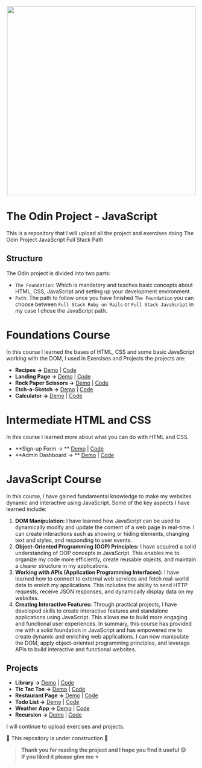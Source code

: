 <div id="header" align="center">
  <img src="https://www.theodinproject.com/assets/og-logo-022832d4cefeec1d5266237be260192f5980f9bcbf1c9ca151b358f0ce1fd2df.png" width="500"/>
</div>

# The Odin Project - JavaScript
This is a repository that I will upload all the project and exercises doing The Odin Project JavaScript Full Stack Path

## Structure
The Odin project is divided into two parts:
- `The Foundation`: Which is mandatory and teaches basic concepts about HTML, CSS, JavaScript and setting up your development environment.
- `Path`: The path to follow once you have finished `The Foundation` you can choose between `Full Stack Ruby on Rails` or `Full Stack JavaScript` in my case I chose the JavaScript path.

# Foundations Course
In this course I learned the bases of HTML, CSS and some basic JavaScript working with the DOM, I used in Exercises and Projects the projects are:
- **Recipes →** [Demo](https://jmcamposdev.github.io/TheOdinProject/0-Foundations/Projects/1-Recipes/) | [Code](/0-Foundations/Projects/1-Recipes)
- **Landing Page →** [Demo](https://jmcamposdev.github.io/TheOdinProject/0-Foundations/Projects/2-Portfolio/#sobremi) | [Code](/0-Foundations/Projects/2-Portfolio)
- **Rock Paper Scissors →** [Demo](https://jmcamposdev.github.io/TheOdinProject/0-Foundations/Projects/3-Rock-Paper-Scissors/) | [Code](/0-Foundations/Projects/3-Rock-Paper-Scissors)
- **Etch-a-Sketch →** [Demo](https://jmcamposdev.github.io/TheOdinProject/0-Foundations/Projects/4-Etch-A-Sketch/) | [Code](/0-Foundations/Projects/4-Etch-A-Sketch)
- **Calculator →** [Demo](https://jmcamposdev.github.io/TheOdinProject/0-Foundations/Projects/5-Calculator/) | [Code](/0-Foundations/Projects/5-Calculator)

# Intermediate HTML and CSS
In this course I learned more about what you can do with HTML and CSS.
- **Sign-up Form → ** [Demo](https://jmcamposdev.github.io/TheOdinProject/1-IntermediateHTML&CSS-Course/Projects/1-Sign-up%20Form/) | [Code](/1-IntermediateHTML%26CSS-Course/Projects/1-Sign-up%20Form)
-  **Admin Dashboard → ** [Demo](https://jmcamposdev.github.io/TheOdinProject/1-IntermediateHTML&CSS-Course/Projects/2-Admin-Dashboard/) | [Code](/1-IntermediateHTML%26CSS-Course/Projects/2-Admin-Dashboard)

# JavaScript Course
In this course, I have gained fundamental knowledge to make my websites dynamic and interactive using JavaScript. Some of the key aspects I have learned include:

1. **DOM Manipulation:** I have learned how JavaScript can be used to dynamically modify and update the content of a web page in real-time. I can create interactions such as showing or hiding elements, changing text and styles, and responding to user events.
2. **Object-Oriented Programming (OOP) Principles:** I have acquired a solid understanding of OOP concepts in JavaScript. This enables me to organize my code more efficiently, create reusable objects, and maintain a clearer structure in my applications.
3. **Working with APIs (Application Programming Interfaces):** I have learned how to connect to external web services and fetch real-world data to enrich my applications. This includes the ability to send HTTP requests, receive JSON responses, and dynamically display data on my websites.
4. **Creating Interactive Features:** Through practical projects, I have developed skills to create interactive features and standalone applications using JavaScript. This allows me to build more engaging and functional user experiences.
In summary, this course has provided me with a solid foundation in JavaScript and has empowered me to create dynamic and enriching web applications. I can now manipulate the DOM, apply object-oriented programming principles, and leverage APIs to build interactive and functional websites.

## Projects
- **Library →** [Demo](https://jmcamposdev.github.io/TheOdinProject/2-JavaScript-Course/Projects/1-Library/) | [Code](/2-JavaScript-Course/Projects/1-Library)
- **Tic Tac Toe →** [Demo](https://jmcamposdev.github.io/TheOdinProject/2-JavaScript-Course/Projects/2-Tic-Tac-Toe/) | [Code](/2-JavaScript-Course/Projects/2-Tic-Tac-Toe)
- **Restaurant Page →** [Demo](https://jmcamposdev.github.io/TheOdinProject/2-JavaScript-Course/Projects/3-Restaurant-Page/dist) | [Code](/2-JavaScript-Course/Projects/3-Restaurant-Page)
- **Todo List →** [Demo](https://jmcamposdev.github.io/TheOdinProject/2-JavaScript-Course/Projects/5-Todo-List/) | [Code](/2-JavaScript-Course/Projects/5-Todo-List)
- **Weather App →** [Demo](https://jmcamposdev.github.io/TheOdinProject/2-JavaScript-Course/Projects/4-Weather-App/) | [Code](/2-JavaScript-Course/Projects/4-Weather-App)
- **Recursion →** [Demo](https://jmcamposdev.github.io/TheOdinProject/2-JavaScript-Course/Projects/6-Recursion/) | [Code](/2-JavaScript-Course/Projects/6-Recursion)


I will continue to upload exercises and projects.

🚧 This repository is under construction 🚧

> **Thank you for reading the project and I hope you find it useful 😉 <br>
> If you liked it please give me ⭐️**

